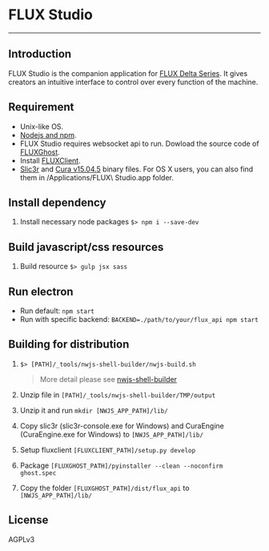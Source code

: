 # FLUX Studio
---

## Introduction

FLUX Studio is the companion application for [FLUX Delta Series](http://flux3dp.com). It gives creators an intuitive interface to control over every function of the machine.

## Requirement

* Unix-like OS.
* [Nodejs and npm](https://docs.npmjs.com/getting-started/installing-node).
* FLUX Studio requires websocket api to run. Dowload the source code of [FLUXGhost](https://github.com/flux3dp/fluxghost).
* Install [FLUXClient](https://github.com/flux3dp/fluxclient).
* [Slic3r](http://slic3r.org/) and [Cura v15.04.5](https://ultimaker.com/en/products/cura-software/list) binary files. For OS X users, you can also find them in /Applications/FLUX\ Studio.app folder.

## Install dependency

1. Install necessary node packages `$> npm i --save-dev`

## Build javascript/css resources

1. Build resource `$> gulp jsx sass`

## Run electron

* Run default: `npm start`
* Run with specific backend: `BACKEND=./path/to/your/flux_api npm start`

## Building for distribution

1. `$> [PATH]/_tools/nwjs-shell-builder/nwjs-build.sh`
    > More detail please see [nwjs-shell-builder](https://github.com/Gisto/nwjs-shell-builder)

1. Unzip file in `[PATH]/_tools/nwjs-shell-builder/TMP/output`

1. Unzip it and run `mkdir [NWJS_APP_PATH]/lib/`

1. Copy slic3r (slic3r-console.exe for Windows) and CuraEngine (CuraEngine.exe for Windows) to `[NWJS_APP_PATH]/lib/`

1. Setup fluxclient `[FLUXCLIENT_PATH]/setup.py develop`

1. Package `[FLUXGHOST_PATH]/pyinstaller --clean --noconfirm  ghost.spec`

1. Copy the folder `[FLUXGHOST_PATH]/dist/flux_api` to `[NWJS_APP_PATH]/lib/`

## License
AGPLv3
